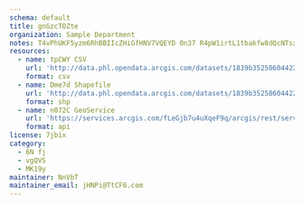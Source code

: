 ```yaml
---
schema: default
title: gnGzcTOZte 
organization: Sample Department 
notes: T4vPhUKF5yzm6RhBBIIcZHiGfHNV7VQEYD 0n37 R4pW1irtL1tbakfw8dQcNTsx3vwAGM9jSZOJzFWK6ggPj90yUO2Xo2arkbEC 
resources:
  - name: tpCWY CSV
    url: 'http://data.phl.opendata.arcgis.com/datasets/1839b35258604422b0b520cbb668df0d_0.csv'
    format: csv
  - name: Dme7d Shapefile
    url: 'http://data.phl.opendata.arcgis.com/datasets/1839b35258604422b0b520cbb668df0d_0.zip'
    format: shp
  - name: n072C GeoService
    url: 'https://services.arcgis.com/fLeGjb7u4uXqeF9q/arcgis/rest/services/Air_Monitoring_Stations/FeatureServer/0/query'
    format: api
license: 7jbix 
category:
  - 6N fj 
  - vgQVS 
  - MK19y 
maintainer: NnVbT  
maintainer_email: jHNPi@TtCF6.com
---
```

